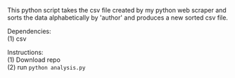 This python script takes the csv file created by my python web scraper and sorts the data alphabetically by 'author' and produces a new sorted csv file.

Dependencies:<br/>
(1) csv

Instructions:<br/>
(1) Download repo<br/>
(2) run `python analysis.py`

